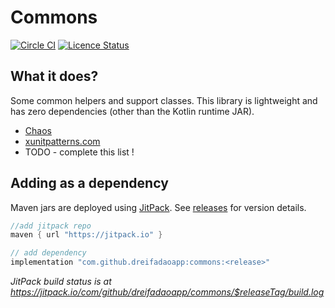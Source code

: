 # Commons

[![Circle CI](https://circleci.com/gh/dreifadaoapp/commons.svg?style=shield)](https://circleci.com/gh/dreifadaoapp/commons)
[![Licence Status](https://img.shields.io/github/license/dreifadaoapp/commons)](https://github.com/dreifadaoapp/commons/blob/master/licence.txt)

## What it does?

Some common helpers and support classes. This library is lightweight and has zero dependencies (other than the Kotlin
runtime JAR).

* [Chaos](./docs/chaos.md)
* [xunitpatterns.com](./docs/xunitpatterns.md)
* TODO - complete this list !

## Adding as a dependency

Maven jars are deployed using [JitPack](https://jitpack.io/).
See [releases](https://github.com/dreifadaoapp/commons/releases) for version details.

```groovy
//add jitpack repo
maven { url "https://jitpack.io" }

// add dependency 
implementation "com.github.dreifadaoapp:commons:<release>"
```

_JitPack build status is at https://jitpack.io/com/github/dreifadaoapp/commons/$releaseTag/build.log_

